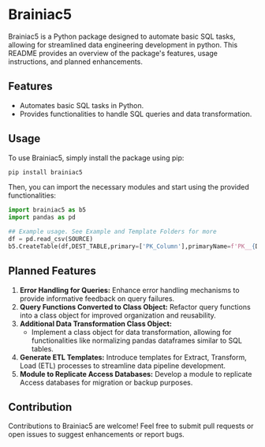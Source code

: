 # Brainiac5

Brainiac5 is a Python package designed to automate basic SQL tasks, allowing for streamlined data engineering development in python. This README provides an overview of the package's features, usage instructions, and planned enhancements.

## Features

- Automates basic SQL tasks in Python.
- Provides functionalities to handle SQL queries and data transformation.

## Usage

To use Brainiac5, simply install the package using pip:

```bash
pip install brainiac5
```

Then, you can import the necessary modules and start using the provided functionalities:

```python
import brainiac5 as b5
import pandas as pd

## Example usage. See Example and Template Folders for more
df = pd.read_csv(SOURCE)
b5.CreateTable(df,DEST_TABLE,primary=['PK_Column'],primaryName=f'PK__{DEST_TABLE}__ID',saveQuery=True)
```

## Planned Features

1. **Error Handling for Queries:** Enhance error handling mechanisms to provide informative feedback on query failures.
2. **Query Functions Converted to Class Object:** Refactor query functions into a class object for improved organization and reusability.
3. **Additional Data Transformation Class Object:**
   - Implement a class object for data transformation, allowing for functionalities like normalizing pandas dataframes similar to SQL tables.
4. **Generate ETL Templates:** Introduce templates for Extract, Transform, Load (ETL) processes to streamline data pipeline development.
5. **Module to Replicate Access Databases:** Develop a module to replicate Access databases for migration or backup purposes.

## Contribution

Contributions to Brainiac5 are welcome! Feel free to submit pull requests or open issues to suggest enhancements or report bugs.

